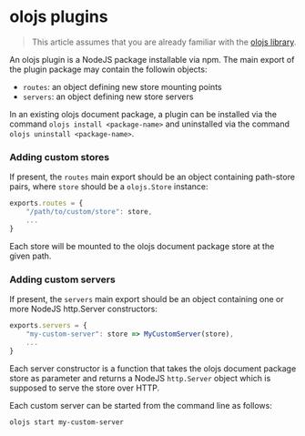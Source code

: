 # olojs plugins

> This article assumes that you are already familiar with the
> [olojs library](https://github.com/onlabsorg/olojs).

An olojs plugin is a NodeJS package installable via npm. The main export of the
plugin package may contain the followin objects:

* `routes`: an object defining new store mounting points
* `servers`: an object defining new store servers

In an existing olojs document package, a plugin can be installed via the 
command `olojs install <package-name>` and uninstalled via the command
`olojs uninstall <package-name>`.


### Adding custom stores
If present, the `routes` main export should be an object containing path-store
pairs, where `store` should be a `olojs.Store` instance:

```js
exports.routes = {
    "/path/to/custom/store": store,
    ...
}
```

Each store will be mounted to the olojs document package store at the given
path.


### Adding custom servers
If present, the `servers` main export should be an object containing one or
more NodeJS http.Server constructors:

```js
exports.servers = {
    "my-custom-server": store => MyCustomServer(store),
    ...
}
```

Each server constructor is a function that takes the olojs document package
store as parameter and returns a NodeJS `http.Server` object which is
supposed to serve the store over HTTP.

Each custom server can be started from the command line as follows:

```
olojs start my-custom-server
```
